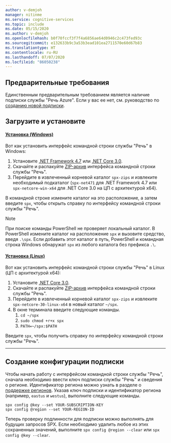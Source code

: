 ```yaml
---
author: v-demjoh
manager: nitinme
ms.service: cognitive-services
ms.topic: include
ms.date: 05/15/2020
ms.author: v-demjoh
ms.openlocfilehash: b0f70fccf3f7f4a6856ae64d0946c2c473fed93c
ms.sourcegitcommit: e132633b9c3a53b3ead101ea2711570e60d67b83
ms.translationtype: HT
ms.contentlocale: ru-RU
ms.lasthandoff: 07/07/2020
ms.locfileid: "86050238"
---
```

## <a name="prerequisites"></a>Предварительные требования

Единственным предварительным требованием является наличие подписки службы "Речь Azure". Если у вас ее нет, см. руководство по [созданию новой подписки](../get-started.md#new-resource).

## <a name="download-and-install"></a>Загрузите и установите

#### <a name="windows-install"></a>[Установка (Windows)](#tab/windowsinstall)

Вот как установить интерфейс командной строки службы "Речь" в Windows:

1. Установите [.NET Framework 4.7](https://dotnet.microsoft.com/download/dotnet-framework/net471) или [.NET Core 3.0](https://dotnet.microsoft.com/download/dotnet-core/3.0).
2. Скачайте и распакуйте [ZIP-архив](https://aka.ms/speech/spx-zips.zip) интерфейса командной строки службы "Речь".
3. Перейдите в извлеченный корневой каталог `spx-zips` и извлеките необходимый подкаталог (`spx-net471` для .NET Framework 4.7 или `spx-netcore-win-x64` для .NET Core 3.0 на ЦП с архитектурой x64).

В командной строке измените каталог на это расположение, а затем введите `spx`, чтобы открыть справку по интерфейсу командной строки службы "Речь".

> [!NOTE]
> При поиске команды PowerShell не проверяет локальный каталог. В PowerShell измените каталог на расположение `spx` и вызовите средство, введя `.\spx`.
> Если добавить этот каталог в путь, PowerShell и командная строка Windows обнаружат `spx` из любого каталога без префикса `.\`.

#### <a name="linux-install"></a>[Установка (Linux)](#tab/linuxinstall)

Вот как установить интерфейс командной строки службы "Речь" в Linux (ЦП с архитектурой x64):

1. Установите [.NET Core 3.0](https://dotnet.microsoft.com/download/dotnet-core/3.0).
2. Скачайте и распакуйте [ZIP-архив](https://aka.ms/speech/spx-zips.zip) интерфейса командной строки службы "Речь".
3. Перейдите в извлеченный корневой каталог `spx-zips` и извлеките `spx-netcore-30-linux-x64` в новый каталог `~/spx`.
4. В окне терминала введите следующие команды.
   1. `cd ~/spx`
   2. `sudo chmod +r+x spx`
   3. `PATH=~/spx:$PATH`

Введите `spx`, чтобы получить справку по интерфейсу командной строки службы "Речь".

***

## <a name="create-subscription-config"></a>Создание конфигурации подписки

Чтобы начать работу с интерфейсом командной строки службы "Речь", сначала необходимо ввести ключ подписки службы "Речь" и сведения о регионе. Идентификатор региона можно узнать в разделе о [поддержке регионов](https://docs.microsoft.com/azure/cognitive-services/speech-service/regions#speech-sdk). Указав ключ подписки и идентификатор региона (например, `eastus` и `westus`), выполните следующие команды.

```shell
spx config @key --set YOUR-SUBSCRIPTION-KEY
spx config @region --set YOUR-REGION-ID
```

Теперь проверку подлинности для подписки можно выполнять для будущих запросов SPX. Если необходимо удалить любое из этих сохраненных значений, выполните `spx config @region --clear` или `spx config @key --clear`.

